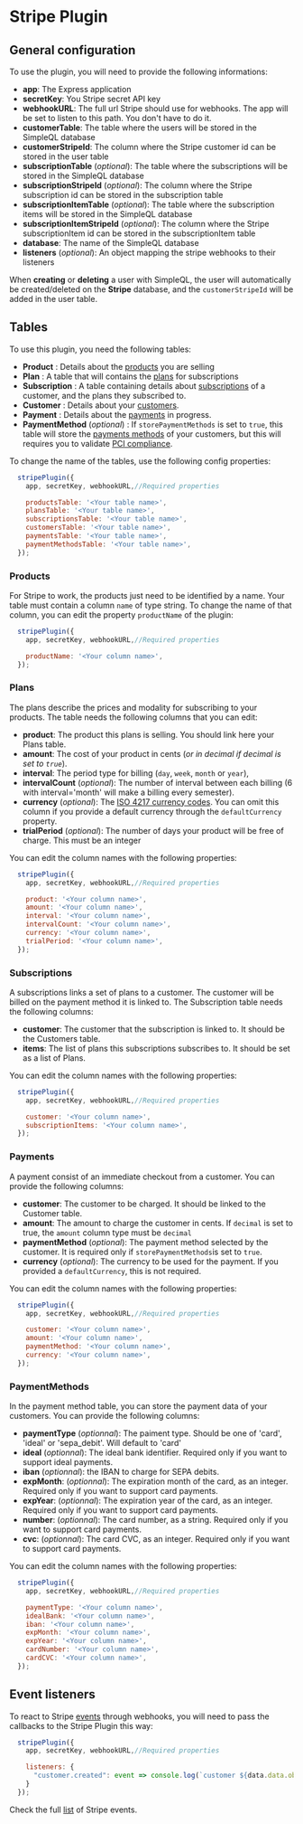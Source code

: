 # Stripe Plugin

## General configuration

To use the plugin, you will need to provide the following informations:

 * **app**: The Express application
 * **secretKey**: You Stripe secret API key
 * **webhookURL**: The full url Stripe should use for webhooks. The app will be set to listen to this path. You don't have to do it.
 * **customerTable**: The table where the users will be stored in the SimpleQL database
 * **customerStripeId**: The column where the Stripe customer id can be stored in the user table
 * **subscriptionTable** (*optional*): The table where the subscriptions will be stored in the SimpleQL database
 * **subscriptionStripeId** (*optional*): The column where the Stripe subscription id can be stored in the subscription table
 * **subscriptionItemTable** (*optional*): The table where the subscription items will be stored in the SimpleQL database
 * **subscriptionItemStripeId** (*optional*): The column where the Stripe subscriptionItem id can be stored in the subscriptionItem table
 * **database**: The name of the SimpleQL database
 * **listeners** (*optional*): An object mapping the stripe webhooks to their listeners

When **creating** or **deleting** a user with SimpleQL, the user will automatically be created/deleted on the **Stripe** database, and the `customerStripeId` will be added in the user table.

## Tables

To use this plugin, you need the following tables:

 * **Product** : Details about the [products](https://stripe.com/docs/api/products) you are selling
 * **Plan** : A table that will contains the [plans](https://stripe.com/docs/api/plans) for subscriptions
 * **Subscription** : A table containing details about [subscriptions](https://stripe.com/docs/api/subscriptions) of a customer, and the plans they subscribed to.
 * **Customer** : Details about your [customers](https://stripe.com/docs/api/customers).
 * **Payment** : Details about the [payments](https://stripe.com/docs/api/payments_intent) in progress.
 * **PaymentMethod** (*optional*) : If `storePaymentMethods` is set to `true`, this table will store the [payments methods](https://stripe.com/docs/api/payment_methods) of your customers, but this will requires you to validate [PCI compliance](https://stripe.com/docs/security#validating-pci-compliance).

To change the name of the tables, use the following config properties:

```javascript
  stripePlugin({
    app, secretKey, webhookURL,//Required properties

    productsTable: '<Your table name>',
    plansTable: '<Your table name>',
    subscriptionsTable: '<Your table name>',
    customersTable: '<Your table name>',
    paymentsTable: '<Your table name>',
    paymentMethodsTable: '<Your table name>',
  });
```

### Products

For Stripe to work, the products just need to be identified by a name. Your table must contain a column `name` of type string. To change the name of that column, you can edit the property `productName` of the plugin:

```javascript
  stripePlugin({
    app, secretKey, webhookURL,//Required properties

    productName: '<Your column name>',
  });
```

### Plans

The plans describe the prices and modality for subscribing to your products. The table needs the following columns that you can edit:

 * **product**: The product this plans is selling. You should link here your Plans table.
 * **amount**: The cost of your product in cents (*or in decimal if decimal is set to `true`*).
 * **interval**: The period type for billing (`day`, `week`, `month` or `year`),
 * **intervalCount** (*optional*): The number of interval between each billing (6 with interval='month' will make a billing every semester).
 * **currency** (*optional*): The [ISO 4217 currency codes](https://www.iso.org/iso-4217-currency-codes.html). You can omit this column if you provide a default currency through the `defaultCurrency` property.
 * **trialPeriod** (*optional*): The number of days your product will be free of charge. This must be an integer

You can edit the column names with the following properties:

```javascript
  stripePlugin({
    app, secretKey, webhookURL,//Required properties

    product: '<Your column name>',
    amount: '<Your column name>',
    interval: '<Your column name>',
    intervalCount: '<Your column name>',
    currency: '<Your column name>',
    trialPeriod: '<Your column name>',
  });
```

### Subscriptions

A subscriptions links a set of plans to a customer. The customer will be billed on the payment method it is linked to. The Subscription table needs the following columns:

 * **customer**: The customer that the subscription is linked to. It should be the Customers table.
 * **items**: The list of plans this subscriptions subscribes to. It should be set as a list of Plans.

You can edit the column names with the following properties:

```javascript
  stripePlugin({
    app, secretKey, webhookURL,//Required properties

    customer: '<Your column name>',
    subscriptionItems: '<Your column name>',
  });
```

### Payments

A payment consist of an immediate checkout from a customer. You can provide the following columns:

 * **customer**: The customer to be charged. It should be linked to the Customer table.
 * **amount**: The amount to charge the customer in cents. If `decimal` is set to true, the `amount` column type must be `decimal`
 * **paymentMethod** (*optional*): The payment method selected by the customer. It is required only if `storePaymentMethods`is set to `true`.
 * **currency** (*optional*): The currency to be used for the payment. If you provided a `defaultCurrency`, this is not required.

You can edit the column names with the following properties:

```javascript
  stripePlugin({
    app, secretKey, webhookURL,//Required properties

    customer: '<Your column name>',
    amount: '<Your column name>',
    paymentMethod: '<Your column name>',
    currency: '<Your column name>',
  });
```

### PaymentMethods

In the payment method table, you can store the payment data of your customers. You can provide the following columns:

 * **paymentType** (*optionnal*): The paiment type. Should be one of 'card', 'ideal' or 'sepa_debit'. Will default to 'card'
 * **ideal** (*optionnal*): The ideal bank identifier. Required only if you want to support ideal payments.
 * **iban** (*optionnal*): the IBAN to charge for SEPA debits.
 * **expMonth**: (*optionnal*): The expiration month of the card, as an integer. Required only if you want to support card payments.
 * **expYear**: (*optionnal*): The expiration year of the card, as an integer. Required only if you want to support card payments.
 * **number**: (*optionnal*): The card number, as a string. Required only if you want to support card payments.
 * **cvc**: (*optionnal*): The card CVC, as an integer. Required only if you want to support card payments.

You can edit the column names with the following properties:

```javascript
  stripePlugin({
    app, secretKey, webhookURL,//Required properties

    paymentType: '<Your column name>',
    idealBank: '<Your column name>',
    iban: '<Your column name>',
    expMonth: '<Your column name>',
    expYear: '<Your column name>',
    cardNumber: '<Your column name>',
    cardCVC: '<Your column name>',
  });
```

## Event listeners

To react to Stripe [events](https://stripe.com/docs/api/events) through webhooks, you will need to pass the callbacks to the Stripe Plugin this way:

```javascript
  stripePlugin({
    app, secretKey, webhookURL,//Required properties

    listeners: {
      "customer.created": event => console.log(`customer ${data.data.object.id} was created`),
    }
  });
```

Check the full [list](https://stripe.com/docs/api/events/types) of Stripe events.